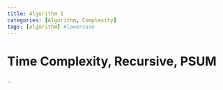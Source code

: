 ```yaml
---
title: Algorithm 1
categories: [Algorithm, Complexity]
tags: [algorithm] #lowercase  
---
```


# Time Complexity, Recursive, PSUM 


..
